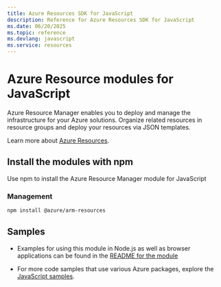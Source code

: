 ```yaml
---
title: Azure Resources SDK for JavaScript
description: Reference for Azure Resources SDK for JavaScript
ms.date: 06/20/2025
ms.topic: reference
ms.devlang: javascript
ms.service: resources
---
```

# Azure Resource modules for JavaScript

Azure Resource Manager enables you to deploy and manage the infrastructure for your Azure solutions. Organize related resources in resource groups and deploy your resources via JSON templates.

Learn more about [Azure Resources](https://docs.microsoft.com/azure/azure-resource-manager/).

## Install the modules with npm

Use npm to install the Azure Resource Manager module for JavaScript

### Management

```bash
npm install @azure/arm-resources
```

## Samples

* Examples for using this module in Node.js as well as browser applications can be found in the [README for the module](https://www.npmjs.com/package/@azure/arm-resources)

* For more code samples that use various Azure packages, explore the [JavaScript samples](https://docs.microsoft.com/samples/browse/?languages=javascript).